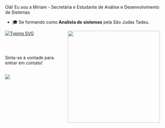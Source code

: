 
Olá! Eu sou a Miriam - Secretária e Estudante de Análise e Desenvolvimento de Sistemas

 



- 🎓 Se formando como **Analista de sistemas** pela São Judas Tadeu</a>.





<img src="https://github.com/user-attachments/assets/7c13f808-42f1-495a-8728-6518264d38c6" min-width="100px" max-width="100px" width="300px" align="right">










[![Typing SVG](https://readme-typing-svg.herokuapp.com?font=Montserrat&weight=300&size=50&duration=4000&pause=1000&color=F73D9F&center=true&vCenter=true&random=false&width=1000&lines=I'm+20+years+old;I'm+from+Brazil;welcome%3A)](https://git.io/typing-svg)






</a>
</div>

<br>
<br>





</div>

<div align="fixed" >

Sinta-se à vontade para entrar em contato!
 ##
 
<div> 

  
  <a href="https://www.linkedin.com/in/miriam-gama-b87201329/" target="_blank"><img src="https://img.shields.io/badge/-LinkedIn-%230077B5?style=for-the-badge&logo=linkedin&logoColor=white" target="_blank"></a> 
  
</div>
